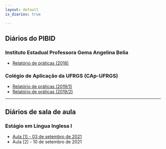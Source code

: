 ```yaml
---
layout: default
is_diarios: true

---
```


## Diários do PIBID

### Instituto Estadual Professora Gema Angelina Belia
* [Relatório de práticas (2018)](https://www.henriqnuns.com.br/praticas2018)

### Colégio de Aplicação da UFRGS (CAp-UFRGS)
* [Relatório de práticas (2019/1)](https://www.henriqnuns.com.br/aula1)
* [Relatório de práticas (2019/2)](https://www.henriqnuns.com.br/aula1)

---
## Diários de sala de aula

### Estágio em Língua Inglesa I
* [Aula [1] - 03 de setembro de 2021](https://www.henriqnuns.com.br/aula1)
* Aula [2] - 10 de setembro de 2021
